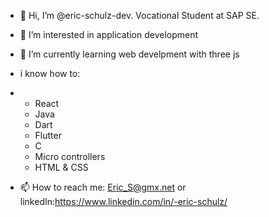- 👋 Hi, I’m @eric-schulz-dev. Vocational Student at SAP SE.
- 👀 I’m interested in application development
- 🌱 I’m currently learning web develpment with three js
- i know how to:
- - React
  - Java
  - Dart
  - Flutter
  - C
  - Micro controllers
  - HTML & CSS

- 📫 How to reach me: Eric_S@gmx.net or linkedIn:https://www.linkedin.com/in/-eric-schulz/
